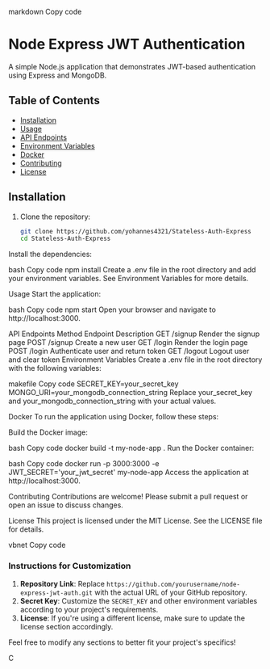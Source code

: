 markdown
Copy code
# Node Express JWT Authentication

A simple Node.js application that demonstrates JWT-based authentication using Express and MongoDB.

## Table of Contents

- [Installation](#installation)
- [Usage](#usage)
- [API Endpoints](#api-endpoints)
- [Environment Variables](#environment-variables)
- [Docker](#docker)
- [Contributing](#contributing)
- [License](#license)

## Installation

1. Clone the repository:

   ```bash
   git clone https://github.com/yohannes4321/Stateless-Auth-Express
   cd Stateless-Auth-Express
Install the dependencies:

bash
Copy code
npm install
Create a .env file in the root directory and add your environment variables. See Environment Variables for more details.

Usage
Start the application:

bash
Copy code
npm start
Open your browser and navigate to http://localhost:3000.

API Endpoints
Method	Endpoint	Description
GET	/signup	Render the signup page
POST	/signup	Create a new user
GET	/login	Render the login page
POST	/login	Authenticate user and return token
GET	/logout	Logout user and clear token
Environment Variables
Create a .env file in the root directory with the following variables:

makefile
Copy code
SECRET_KEY=your_secret_key
MONGO_URI=your_mongodb_connection_string
Replace your_secret_key and your_mongodb_connection_string with your actual values.

Docker
To run the application using Docker, follow these steps:

Build the Docker image:

bash
Copy code
docker build -t my-node-app .
Run the Docker container:

bash
Copy code
docker run -p 3000:3000 -e JWT_SECRET='your_jwt_secret' my-node-app
Access the application at http://localhost:3000.

Contributing
Contributions are welcome! Please submit a pull request or open an issue to discuss changes.

License
This project is licensed under the MIT License. See the LICENSE file for details.

vbnet
Copy code

### Instructions for Customization
1. **Repository Link**: Replace `https://github.com/yourusername/node-express-jwt-auth.git` with the actual URL of your GitHub repository.
2. **Secret Key**: Customize the `SECRET_KEY` and other environment variables according to your project's requirements.
3. **License**: If you're using a different license, make sure to update the license section accordingly.

Feel free to modify any sections to better fit your project's specifics!










C